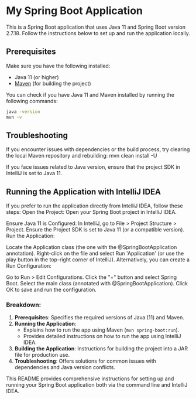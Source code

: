 # My Spring Boot Application

This is a Spring Boot application that uses Java 11 and Spring Boot version 2.7.18. Follow the instructions below to set up and run the application locally.

## Prerequisites

Make sure you have the following installed:

- Java 11 (or higher)
- [Maven](https://maven.apache.org/) (for building the project)

You can check if you have Java 11 and Maven installed by running the following commands:

```bash
java -version
mvn -v
```

## Troubleshooting
If you encounter issues with dependencies or the build process, try clearing the local Maven repository and rebuilding:
mvn clean install -U

If you face issues related to Java version, ensure that the project SDK in IntelliJ is set to Java 11.

## Running the Application with IntelliJ IDEA
If you prefer to run the application directly from IntelliJ IDEA, follow these steps:
Open the Project: Open your Spring Boot project in IntelliJ IDEA.

Ensure Java 11 is Configured:
In IntelliJ, go to File > Project Structure > Project.
Ensure the Project SDK is set to Java 11 (or a compatible version).
Run the Application:

Locate the Application class (the one with the @SpringBootApplication annotation).
Right-click on the file and select Run 'Application' (or use the play button in the top-right corner of IntelliJ).
Alternatively, you can create a Run Configuration:

Go to Run > Edit Configurations.
Click the "+" button and select Spring Boot.
Select the main class (annotated with @SpringBootApplication).
Click OK to save and run the configuration.

### Breakdown:
1. **Prerequisites**: Specifies the required versions of Java (11) and Maven.
2. **Running the Application**:
    - Explains how to run the app using Maven (`mvn spring-boot:run`).
    - Provides detailed instructions on how to run the app using IntelliJ IDEA.
3. **Building the Application**: Instructions for building the project into a JAR file for production use.
4. **Troubleshooting**: Offers solutions for common issues with dependencies and Java version conflicts.

This README provides comprehensive instructions for setting up and running your Spring Boot application both via the command line and IntelliJ IDEA.